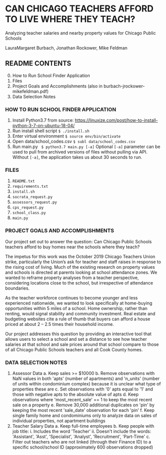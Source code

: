 # CAN CHICAGO TEACHERS AFFORD TO LIVE WHERE THEY TEACH?
Analyzing teacher salaries and nearby property values for Chicago Public Schools

LauraMargaret Burbach, Jonathan Rockower, Mike Feldman

## README CONTENTS
0. How to Run School Finder Application
1. Files
2. Project Goals and Accomplishments
    (also in burbach-jrockower-mikefeldman.pdf)
3. Data Selection Notes

### HOW TO RUN SCHOOL FINDER APPLICATION
1. Install Python3.7 from source:
    https://linuxize.com/post/how-to-install-python-3-7-on-ubuntu-18-04/
2. Run install shell script
    `$ ./install.sh`
3. Enter virtual environment
    `$ source env/bin/activate`
4. Open data/school_codes.csv
    `$ subl data/school_codes.csv`
5. Run main.py
   ` $ python3.7 main.py [-a]`
      Optional `[-a]` parameter can be used to pull from archived versions of
      files without pulling via API. Without `[-a]`, the application takes us
      about 30 seconds to run.

### FILES
1. `README.txt`
2. `requirements.txt`
3. `install.sh`
4. `socrata_request.py`
5. `assessors_request.py`
6. `cps_request.py`
7. `school_class.py`
8. `main.py`

### PROJECT GOALS AND ACCOMPLISHMENTS
Our project set out to answer the question: Can Chicago Public Schools teachers afford to buy homes near the schools where they teach?

The impetus for this work was the October 2019 Chicago Teachers Union strike, particularly the Union’s ask for teacher and staff raises in response to the rising cost of living. Much of the existing research on property values and schools is directed at parents looking at school attendance zones. We wanted to reframe property analyses from a teacher perspective, considering locations close to the school, but irrespective of attendance boundaries.

As the teacher workforce continues to become younger and less experienced nationwide, we wanted to look specifically at home-buying opportunities within 5 miles of a school. Home ownership, rather than renting, would signal stability and community investment. Real estate and budgeting websites cite a rule of thumb that buyers can afford a house priced at about 2 – 2.5 times their household income.

Our project addresses this question by providing an interactive tool that allows users to select a school and set a distance to see how teacher salaries at that school and sale prices around that school compare to those of all Chicago Public Schools teachers and all Cook County homes.

### DATA SELECTION NOTES
1. Assessor Data
    a. Keep sales >= $10000
    b. Remove observations with NaN values in both 'apts' (number of apartments) and 'n_units' (number of units within condominium complex) because it is unclear what type of properties these are
    c. Set observations with '0' apts equal to '1' and those with negative apts to the absolute value of apts
    d. Keep observations where 'most_recent_sale' == 1 to keep the most recent sale on a property
    e. Remove 30,000 additional duplicates on 'pin' by keeping the most recent 'sale_date' observation for each 'pin'
    f. Keep single family home and condominiums only to analyze data on sales of individual properties, not apartment buildings
2. Teacher Salary Data
    a. Keep full-time employees
    b. Keep people with job title:
        i. Includes the word 'Teacher'
        ii. Doesn't include the words: 'Assistant', 'Asst', 'Specialist', 'Analyst', 'Recruitment', 'Part-Time'
    c. Filter out teachers who are not linked (through their Finance ID) to a specific school/school ID (approximately 600 observations dropped)
